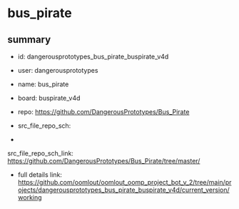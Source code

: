 # bus_pirate
 
## summary 
* id: dangerousprototypes_bus_pirate_buspirate_v4d
* user: dangerousprototypes
* name: bus_pirate
* board: buspirate_v4d
* repo: https://github.com/DangerousPrototypes/Bus_Pirate



* src_file_repo_sch: 
*
 src_file_repo_sch_link: https://github.com/DangerousPrototypes/Bus_Pirate/tree/master/
* full details link: https://github.com/oomlout/oomlout_oomp_project_bot_v_2/tree/main/projects/dangerousprototypes_bus_pirate_buspirate_v4d/current_version/working  






